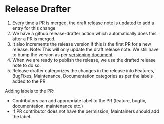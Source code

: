 # Release Drafter

1. Every time a PR is merged, the draft release note is updated 
   to add a entry for this change
2. We have a github release-drafter action which automatically 
   does this after a PR is merged.
3. It also increments the release version if this is the first PR for a new release. 
   Note: This will only update the draft release note. We still have to bump 
   the version as per [versioning document](https://github.com/salesforce/policy_sentry/blob/master/docs/contributing/versioning.md)
4. When we are ready to publish the release, we use the drafted 
   release note to do so.
5. Release drafter categorizes the changes in the release into Features, BugFixes, Maintenance, 
   Documentation categories as per the labels added to the PR


Adding labels to the PR:

- Contributors can add appropriate label 
  to the PR (feature, bugfix, documentation, maintenance etc.)
- If PR contributor does not have the permission, 
  Maintainers should add the label.
